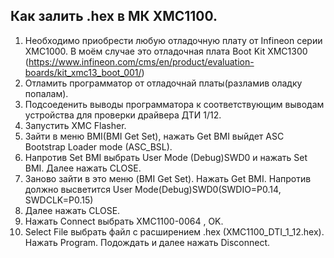 ## Как залить .hex в МК XMC1100.
1. Необходимо приобрести любую отладочную плату от Infineon серии XMC1000.
В моём случае это отладочная плата Boot Kit XMC1300
(https://www.infineon.com/cms/en/product/evaluation-boards/kit_xmc13_boot_001/)
2. Отламить программатор от отладочнай платы(разламив оладку попалам).
3. Подсоеденить выводы программатора к соответствующим выводам устройства для проверки драйвера ДТИ 1/12. 
4. Запустить XMC Flasher.
5. Зайти в меню BMI(BMI Get Set), нажать Get BMI выйдет ASC Bootstrap Loader mode (ASC_BSL).
6. Напротив Set BMI выбрать User Mode (Debug)SWD0 и нажать Set BMI. Далее нажать CLOSE.
7. Заново зайти в это меню (BMI Get Set). Нажать Get BMI. Напротив должно высветится User Mode(Debug)SWD0(SWDIO=P0.14, SWDCLK=P0.15)
8. Далее нажать CLOSE.
9. Нажать Connect выбрать XMC1100-0064 , OK. 
10. Select File выбрать файл с расширением .hex (XMC1100_DTI_1_12.hex). Нажать Program. Подождать и далее нажать Disconnect. 

